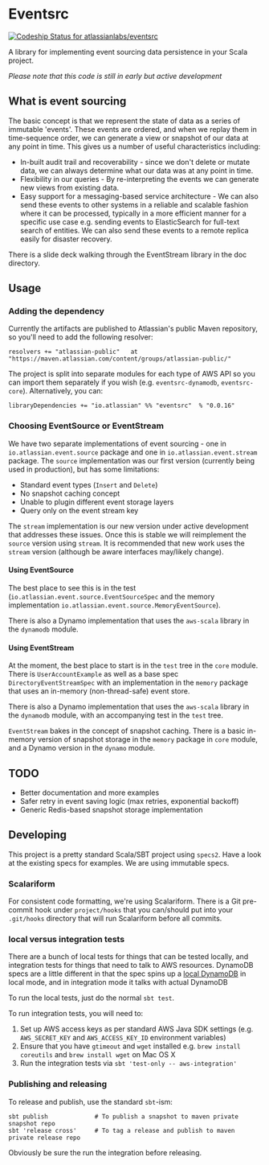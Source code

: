 Eventsrc
======

[ ![Codeship Status for atlassianlabs/eventsrc](https://codeship.com/projects/444e9790-0e8b-0133-73db-5acaa1e219b5/status?branch=master)](https://codeship.com/projects/91708)

A library for implementing event sourcing data persistence in your Scala project.

*Please note that this code is still in early but active development*

## What is event sourcing

The basic concept is that we represent the state of data as a series of immutable 'events'. These events are ordered,
 and when we replay them in time-sequence order, we can generate a view or snapshot of our data at any point in time.
 This gives us a number of useful characteristics including:
 
 * In-built audit trail and recoverability - since we don't delete or mutate data, we can always determine what our data was at any point in time.
 * Flexibility in our queries - By re-interpreting the events we can generate new views from existing data.
 * Easy support for a messaging-based service architecture - We can also send these events to other systems
     in a reliable and scalable fashion where it can be processed, typically in a more efficient manner for a specific use case e.g. sending events to
     ElasticSearch for full-text search of entities. We can also send these events to a remote replica easily for disaster recovery.

There is a slide deck walking through the EventStream library in the doc directory.

## Usage

### Adding the dependency

Currently the artifacts are published to Atlassian's public Maven repository, so you'll need to add the following resolver:
    
    resolvers += "atlassian-public"   at "https://maven.atlassian.com/content/groups/atlassian-public/"

The project is split into separate modules for each type of AWS API so you can import them separately if you wish (e.g. `eventsrc-dynamodb`, `eventsrc-core`).
Alternatively, you can:

    libraryDependencies += "io.atlassian" %% "eventsrc"  % "0.0.16"
    
### Choosing EventSource or EventStream

We have two separate implementations of event sourcing - one in `io.atlassian.event.source` package and one in `io.atlassian.event.stream` package. 
The `source` implementation was our first version (currently being used in production), but has some limitations:
 
 * Standard event types (`Insert` and `Delete`)
 * No snapshot caching concept
 * Unable to plugin different event storage layers
 * Query only on the event stream key
 
The `stream` implementation is our new version under active development that addresses these issues. Once this is stable we will reimplement the `source` version using `stream`.
It is recommended that new work uses the `stream` version (although be aware interfaces may/likely change).

#### Using EventSource

The best place to see this is in the test (`io.atlassian.event.source.EventSourceSpec` and the memory implementation `io.atlassian.event.source.MemoryEventSource`).
 
There is also a Dynamo implementation that uses the `aws-scala` library in the `dynamodb` module.

#### Using EventStream

At the moment, the best place to start is in the `test` tree in the `core` module. There is `UserAccountExample` as well as a base spec `DirectoryEventStreamSpec` with an implementation
in the `memory` package that uses an in-memory (non-thread-safe) event store.

There is also a Dynamo implementation that uses the `aws-scala` library in the `dynamodb` module, with an accompanying test in the `test` tree.

`EventStream` bakes in the concept of snapshot caching. There is a basic in-memory version of snapshot storage in the `memory` package in `core` module, and a Dynamo version in the `dynamo` module.


## TODO

  * Better documentation and more examples
  * Safer retry in event saving logic (max retries, exponential backoff)
  * Generic Redis-based snapshot storage implementation

## Developing

This project is a pretty standard Scala/SBT project using `specs2`. Have a look at the existing specs for examples. We are using immutable specs.

### Scalariform

For consistent code formatting, we're using Scalariform. There is a Git pre-commit hook under `project/hooks` that you can/should put into
your `.git/hooks` directory that will run Scalariform before all commits.

### local versus integration tests

There are a bunch of local tests for things that can be tested locally, and integration tests for things that need to talk to AWS resources.
DynamoDB specs are a little different in that the spec spins up a [local DynamoDB](http://docs.aws.amazon.com/amazondynamodb/latest/developerguide/Tools.DynamoDBLocal.html)
in local mode, and in integration mode it talks with actual DynamoDB

To run the local tests, just do the normal `sbt test`.

To run integration tests, you will need to:

  1. Set up AWS access keys as per standard AWS Java SDK settings (e.g. `AWS_SECRET_KEY` and `AWS_ACCESS_KEY_ID` environment variables)
  2. Ensure that you have `gtimeout` and `wget` installed e.g. `brew install coreutils` and `brew install wget` on Mac OS X
  3. Run the integration tests via `sbt 'test-only -- aws-integration'`
  

### Publishing and releasing

To release and publish, use the standard `sbt`-ism:

    sbt publish             # To publish a snapshot to maven private snapshot repo
    sbt 'release cross'     # To tag a release and publish to maven private release repo
    
Obviously be sure the run the integration before releasing.